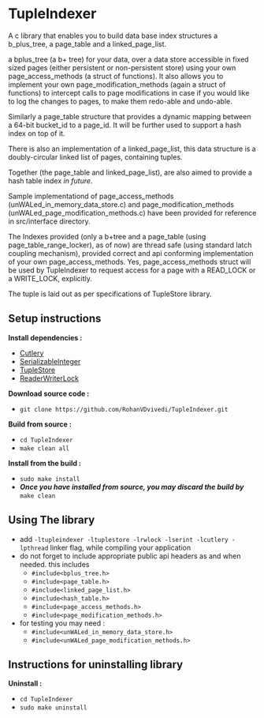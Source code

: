 # TupleIndexer
A c library that enables you to build data base index structures a b_plus_tree, a page_table and a linked_page_list.

a bplus_tree (a b+ tree) for your data, over a data store accessible in fixed sized pages (either persistent or non-persistent store) using your own page_access_methods (a struct of functions). It also allows you to implement your own page_modification_methods (again a struct of functions) to intercept calls to page modifications in case if you would like to log the changes to pages, to make them redo-able and undo-able.

Similarly a page_table structure that provides a dynamic mapping between a 64-bit bucket_id to a page_id. It will be further used to support a hash index on top of it.

There is also an implementation of a linked_page_list, this data structure is a doubly-circular linked list of pages, containing tuples.

Together (the page_table and linked_page_list), are also aimed to provide a hash table index *in future*.

Sample implementationd of page_access_methods (unWALed_in_memory_data_store.c) and page_modification_methods (unWALed_page_modification_methods.c) have been provided for reference in src/interface directory.

The Indexes provided (only a b+tree and a page_table (using page_table_range_locker), as of now) are thread safe (using standard latch coupling mechanism), provided correct and api conforming implementation of your own page_access_methods. Yes, page_access_methods struct will be used by TupleIndexer to request access for a page with a READ_LOCK or a WRITE_LOCK, explicitly.

The tuple is laid out as per specifications of TupleStore library.

## Setup instructions
**Install dependencies :**
 * [Cutlery](https://github.com/RohanVDvivedi/Cutlery)
 * [SerializableInteger](https://github.com/RohanVDvivedi/SerializableInteger)
 * [TupleStore](https://github.com/RohanVDvivedi/TupleStore)
 * [ReaderWriterLock](https://github.com/RohanVDvivedi/ReaderWriterLock)

**Download source code :**
 * `git clone https://github.com/RohanVDvivedi/TupleIndexer.git`

**Build from source :**
 * `cd TupleIndexer`
 * `make clean all`

**Install from the build :**
 * `sudo make install`
 * ***Once you have installed from source, you may discard the build by*** `make clean`

## Using The library
 * add `-ltupleindexer -ltuplestore -lrwlock -lserint -lcutlery -lpthread` linker flag, while compiling your application
 * do not forget to include appropriate public api headers as and when needed. this includes
   * `#include<bplus_tree.h>`
   * `#include<page_table.h>`
   * `#include<linked_page_list.h>`
   * `#include<hash_table.h>`
   * `#include<page_access_methods.h>`
   * `#include<page_modification_methods.h>`
 * for testing you may need :
   * `#include<unWALed_in_memory_data_store.h>`
   * `#include<unWALed_page_modification_methods.h>`

## Instructions for uninstalling library

**Uninstall :**
 * `cd TupleIndexer`
 * `sudo make uninstall`
